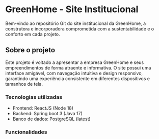 # GreenHome - Site Institucional

Bem-vindo ao repositório Git do site institucional da GreenHome, a construtora e incorporadora comprometida com a sustentabilidade e o conforto em cada projeto.

## Sobre o projeto 

Este projeto é voltado a apresentar a empresa GreenHome e seus empreendimentos de forma atraente e informativa. 
O site possui uma interface amigável, com navegação intuitiva e design responsivo, garantindo uma experiência consistente em diferentes dispositivos e tamanhos de tela.

### Tecnologias utilizadas

- Frontend: ReactJS (Node 18)
- Backend: Spring boot 3 (Java 17)
- Banco de dados: PostgreSQL (latest)

### Funcionalidades 
